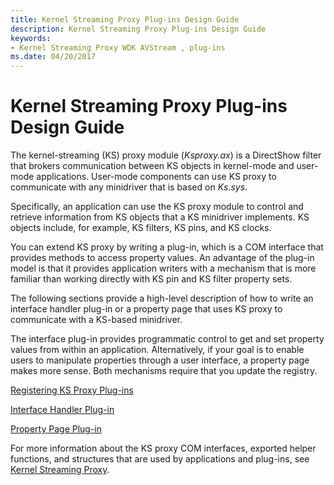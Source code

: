 ```yaml
---
title: Kernel Streaming Proxy Plug-ins Design Guide
description: Kernel Streaming Proxy Plug-ins Design Guide
keywords:
- Kernel Streaming Proxy WDK AVStream , plug-ins
ms.date: 04/20/2017
---
```


# Kernel Streaming Proxy Plug-ins Design Guide


The kernel-streaming (KS) proxy module (*Ksproxy.ax*) is a DirectShow filter that brokers communication between KS objects in kernel-mode and user-mode applications. User-mode components can use KS proxy to communicate with any minidriver that is based on *Ks.sys*.

Specifically, an application can use the KS proxy module to control and retrieve information from KS objects that a KS minidriver implements. KS objects include, for example, KS filters, KS pins, and KS clocks.

You can extend KS proxy by writing a plug-in, which is a COM interface that provides methods to access property values. An advantage of the plug-in model is that it provides application writers with a mechanism that is more familiar than working directly with KS pin and KS filter property sets.

The following sections provide a high-level description of how to write an interface handler plug-in or a property page that uses KS proxy to communicate with a KS-based minidriver.

The interface plug-in provides programmatic control to get and set property values from within an application. Alternatively, if your goal is to enable users to manipulate properties through a user interface, a property page makes more sense. Both mechanisms require that you update the registry.

[Registering KS Proxy Plug-ins](registering-ks-proxy-plug-ins.md)

[Interface Handler Plug-in](interface-handler-plug-in.md)

[Property Page Plug-in](property-page-plug-in.md)

For more information about the KS proxy COM interfaces, exported helper functions, and structures that are used by applications and plug-ins, see [Kernel Streaming Proxy](/windows-hardware/drivers/ddi/_stream/index).

 

